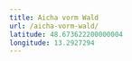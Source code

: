 ```yaml
---
title: Aicha vorm Wald
url: /aicha-vorm-wald/
latitude: 48.673622200000004
longitude: 13.2927294
---
```

